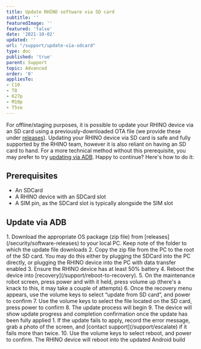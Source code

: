 ```yaml
---
title: Update RHINO software via SD card
subtitle: ''
featuredImage: ''
featured: 'false'
date: '2021-10-02'
updated: ''
url: "/support/update-via-sdcard"
type: doc
published: 'true'
parent: Support
topic: Advanced
order: '0'
appliesTo:
- C10
- T8
- K27p
- M10p
- T5se
---
```


For offline/staging purposes, it is possible to update your RHINO device via an SD card using a previously-downloaded OTA file (we provide these under [releases](/security/software-releases)). Updating your RHINO device via SD card is safe and fully supported by the RHINO team, however it is also reliant on having an SD card to hand. For a more technical method without this prerequisite, you may prefer to try [updating via ADB](/support/update-via-adb). Happy to continue? Here's how to do it:

## Prerequisites

- An SDCard
- A RHINO device with an SDCard slot
- A SIM pin, as the SDCard slot is typically alongside the SIM slot

## Update via ADB

<div class="numbered-instructions" markdown="1">
1. Download the appropriate OS package (zip file) from [releases](/security/software-releases) to your local PC. Keep note of the folder to which the update file downloads
2. Copy the zip file from the PC to the root of the SD card. You may do this either by plugging the SDCard into the PC directly, or plugging the RHINO device into the PC with data transfer enabled
3. Ensure the RHINO device has at least 50% battery
4. Reboot the device into [recovery](/support/reboot-to-recovery).
5. On the maintenance robot screen, press power and with it held, press volume up (there's a knack to this, it may take a couple of attempts)
6. Once the recovery menu appears, use the volume keys to select “update from SD card”, and power to confirm
7. Use the volume keys to select the file located on the SD card, press power to confirm
8. The update process will begin
9. The device will show update progress and completion confirmation once the update has been fully applied
  1. If the update fails to apply, record the error message, grab a photo of the screen, and [contact support](/support/escalate) if it fails more than twice.
10. Use the volume keys to select reboot, and power to confirm. The RHINO device will reboot into the updated Android build
</div>

